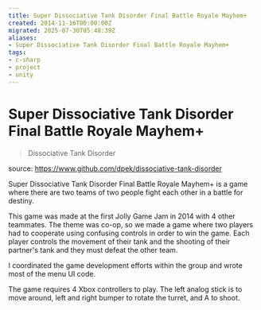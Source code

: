 ```yaml
---
title: Super Dissociative Tank Disorder Final Battle Royale Mayhem+
created: 2014-11-16T00:00:00Z
migrated: 2025-07-30T05:48:39Z
aliases:
- Super Dissociative Tank Disorder Final Battle Royale Mayhem+
tags:
- c-sharp
- project
- unity
---
```


# Super Dissociative Tank Disorder Final Battle Royale Mayhem+

> Dissociative Tank Disorder

source: https://www.github.com/dpek/dissociative-tank-disorder

Super Dissociative Tank Disorder Final Battle Royale Mayhem+ is a game where there are two teams of two people fight each other in a battle for destiny.

This game was made at the first Jolly Game Jam in 2014 with 4 other teammates. The theme was co-op, so we made a game where two players had to cooperate using confusing controls in order to win the game. Each player controls the movement of their tank and the shooting of their partner's tank and they must defeat the other team.

I coordinated the game development efforts within the group and wrote most of the menu UI code.

The game requires 4 Xbox controllers to play. The left analog stick is to move around, left and right bumper to rotate the turret, and A to shoot.
